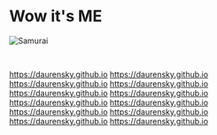 # Wow it's ME

<img src="https://daurensky.github.io/img/samurai.gif" alt="Samurai" style="margin-bottom: 30px">

https://daurensky.github.io https://daurensky.github.io https://daurensky.github.io https://daurensky.github.io https://daurensky.github.io
https://daurensky.github.io https://daurensky.github.io https://daurensky.github.io https://daurensky.github.io https://daurensky.github.io
https://daurensky.github.io https://daurensky.github.io 
